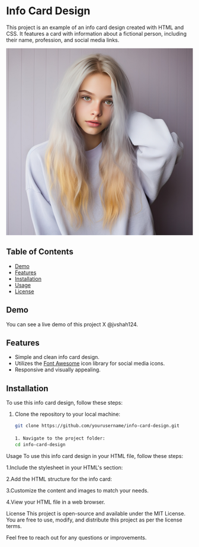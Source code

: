 # Info Card Design

This project is an example of an info card design created with HTML and CSS. It features a card with information about a fictional person, including their name, profession, and social media links.

![Card Image](images/2150799853.jpg)

## Table of Contents

- [Demo](#demo)
- [Features](#features)
- [Installation](#installation)
- [Usage](#usage)
- [License](#license)

## Demo

You can see a live demo of this project X @jvshah124.

## Features

- Simple and clean info card design.
- Utilizes the [Font Awesome](https://fontawesome.com/) icon library for social media icons.
- Responsive and visually appealing.

## Installation

To use this info card design, follow these steps:

1. Clone the repository to your local machine:

   ```bash
   git clone https://github.com/yourusername/info-card-design.git

   1. Navigate to the project folder:
   cd info-card-design


Usage
To use this info card design in your HTML file, follow these steps:

1.Include the stylesheet in your HTML's <head> section:
<link rel="stylesheet" href="style.css" />

2.Add the HTML structure for the info card:
<!-- Copy the HTML structure from index.html here -->

3.Customize the content and images to match your needs.

4.View your HTML file in a web browser.

License
This project is open-source and available under the MIT License. You are free to use, modify, and distribute this project as per the license terms.

Feel free to reach out for any questions or improvements.


